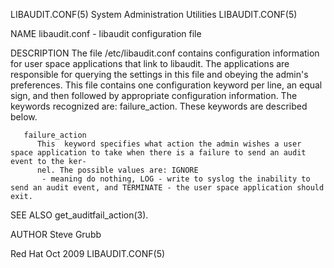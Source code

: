 LIBAUDIT.CONF(5)						System Administration Utilities						      LIBAUDIT.CONF(5)

NAME
       libaudit.conf - libaudit configuration file

DESCRIPTION
       The  file /etc/libaudit.conf contains configuration information for user space applications that link to libaudit. The applications are responsible for
       querying the settings in this file and obeying the admin's preferences. This file contains one configuration keyword per line, an equal sign, and  then
       followed by appropriate configuration information. The keywords recognized are: failure_action.	These keywords are described below.

       failure_action
	      This  keyword specifies what action the admin wishes a user space application to take when there is a failure to send an audit event to the ker‐
	      nel. The possible values are: IGNORE
	       - meaning do nothing, LOG - write to syslog the inability to send an audit event, and TERMINATE - the user space application should exit.

SEE ALSO
       get_auditfail_action(3).

AUTHOR
       Steve Grubb

Red Hat									   Oct 2009							      LIBAUDIT.CONF(5)
